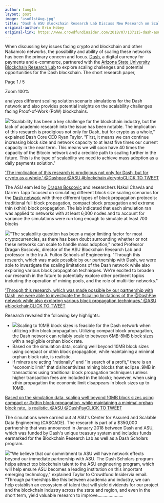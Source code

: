 ```yaml
---
author: tungfa
layout: post
image: "asu01stAug.jpg"
title: "Dash & ASU Blockchain Research Lab Discuss New Research on Scaling Solutions"
original-author: Erin Hobey
original-link: https://www.crowdfundinsider.com/2018/07/137115-dash-asu-blockchain-research-lab-post-new-research-on-scaling-solutions/
---
```




When discussing key issues facing crypto and blockchain and other Nakamoto networks, the possibility and ability of scaling these networks has been the primary concern and focus. [Dash](https://www.dash.org/), a digital currency for payments and e-commerce, partnered with the [Arizona State University Blockchain Research Lab](https://blockchain.asu.edu/) to explore scaling challenges and potential opportunities for the Dash blockchain. The short research paper,

[](https://www.crowdfundinsider.com/2018/07/137115-dash-asu-blockchain-research-lab-post-new-research-on-scaling-solutions/#)

[](https://www.crowdfundinsider.com/2018/07/137115-dash-asu-blockchain-research-lab-post-new-research-on-scaling-solutions/#)

[](https://www.crowdfundinsider.com/2018/07/137115-dash-asu-blockchain-research-lab-post-new-research-on-scaling-solutions/#)

[](https://www.crowdfundinsider.com/2018/07/137115-dash-asu-blockchain-research-lab-post-new-research-on-scaling-solutions/#)

[](https://www.crowdfundinsider.com/2018/07/137115-dash-asu-blockchain-research-lab-post-new-research-on-scaling-solutions/#)

Page 1 / 5

Zoom 100%

analyzes different scaling solution scenario simulations for the Dash network and also provides potential insights on the scalability challenges facing Proof-of-Work (PoW) blockchains.

[![](https://cdn.crowdfundinsider.com/wp-content/uploads/2018/03/ryan-taylor-dash-300x195.png)](https://www.crowdfundinsider.com/2018/03/130128-payza-integrates-dash-second-accepted-cryptocurrency-celebrates-launch-promotion/ryan-taylor-dash/)"Scalability has been a key challenge for the blockchain industry, but the lack of academic research into the issue has been notable. The implication of this research is prodigious not only for Dash, but for crypto as a whole," explained Dash Core CEO Ryan Taylor.  "First, it means we can continue increasing block size and network capacity to at least five times our current capacity in the near term. This means we will soon have 40 times the capacity of the Bitcoin network and a credible path to scaling further in the future. This is the type of scalability we need to achieve mass adoption as a daily payments solution."

['The implication of this research is prodigious not only for Dash, but for crypto as a whole.' @Dashpay @ASU #blockchain #cryptoCLICK TO TWEET](https://twitter.com/share?text=%27The+implication+of+this+research+is+prodigious+not+only+for+Dash%2C+but+for+crypto+as+a+whole.%27+%40Dashpay+%40ASU+%23blockchain+%23crypto&url=https://www.crowdfundinsider.com/2018/07/137115-dash-asu-blockchain-research-lab-post-new-research-on-scaling-solutions/)

The ASU eam led by [Dragan Boscovic](https://www.linkedin.com/in/draganboscovic/) and researchers Nakul Chawla and Darren Tapp focused on simulating different block size scaling scenarios for the [Dash network](https://www.crowdfundinsider.com/?s=dash) with three different types of block propagation protocols: traditional full block propagation, compact block propagation and extreme thin (xthin) block propagation. The lab indicated that each simulation ran was applied to networks with at least 6,000 nodes and to account for variance the simulations were run long enough to simulate at least 700 blocks

[![](https://cdn.crowdfundinsider.com/wp-content/uploads/2018/07/Dragan-Boscovic-.jpeg)](https://www.crowdfundinsider.com/2018/07/137115-dash-asu-blockchain-research-lab-post-new-research-on-scaling-solutions/dragan-boscovic/)"The scalability question has been a major limiting factor for most cryptocurrencies, as there has been doubt surrounding whether or not these networks can scale to handle mass adoption," noted Professor Dragan Boscovic, director of the ASU Blockchain Research Lab and professor in the Ira A. Fulton Schools of Engineering. "Through this research, which was made possible by our partnership with Dash, we were able to investigate the scaling limitations of the Dash network while also exploring various block propagation techniques. We're excited to broaden our research in the future to potentially explore other pertinent topics including the operation of mining pools, and the role of multi-tier networks."

['Through this research, which was made possible by our partnership with Dash, we were able to investigate the #scaling limitations of the @DashPay network while also exploring various block propagation techniques.' @ASU #blockchainCLICK TO TWEET](https://twitter.com/share?text=%27Through+this+research%2C+which+was+made+possible+by+our+partnership+with+Dash%2C+we+were+able+to+investigate+the+%23scaling+limitations+of+the+%40DashPay+network+while+also+exploring+various+block+propagation+techniques.%27+%40ASU+%23blockchain&url=https://www.crowdfundinsider.com/2018/07/137115-dash-asu-blockchain-research-lab-post-new-research-on-scaling-solutions/)

Research revealed the following key highlights:

-   [![](https://cdn.crowdfundinsider.com/wp-content/uploads/2018/07/asu-blockchain-300x207.png)](https://cdn.crowdfundinsider.com/wp-content/uploads/2018/07/asu-blockchain.png)Scaling to 10MB block sizes is feasible for the Dash network when utilizing xthin block propagation. Utilizing compact block propagation, the Dash network can reliably scale to between 6MB-8MB block sizes with a negligible orphan block rate.
-   Based on the simulation data, scaling well beyond 10MB block sizes using compact or xthin block propagation, while maintaining a minimal orphan block rate, is realistic.
-   If miners are acting "rationally" and "in search of a profit," there is an "economic limit" that disincentivizes mining blocks that eclipse .9MB in transactions using traditional block propagation techniques (unless higher transaction fees are included in the block); however, when using xthin propagation the economic limit disappears in block sizes up to 10MB.

[Based on the simulation data, scaling well beyond 10MB block sizes using compact or #xthin block propagation, while maintaining a minimal orphan block rate, is realistic. @ASU @DashPayCLICK TO TWEET](https://twitter.com/share?text=Based+on+the+simulation+data%2C+scaling+well+beyond+10MB+block+sizes+using+compact+or+%23xthin+block+propagation%2C+while+maintaining+a+minimal+orphan+block+rate%2C+is+realistic.+%40ASU+%40DashPay&url=https://www.crowdfundinsider.com/2018/07/137115-dash-asu-blockchain-research-lab-post-new-research-on-scaling-solutions/)

The simulations were carried out at ASU's Center for Assured and Scalable Data Engineering (CASCADE). The research is part of a $350,000 partnership that was announced in January 2018 between Dash and ASU, which was funded by Dash's unique treasury system and includes funds earmarked for the Blockchain Research Lab as well as a Dash Scholars program.

[![](https://cdn.crowdfundinsider.com/wp-content/uploads/2017/08/Dash-225x300.png)](https://cdn.crowdfundinsider.com/wp-content/uploads/2017/08/Dash.png)"We believe that our commitment to ASU will have network effects beyond our immediate partnership with ASU. The Dash Scholars program helps attract top blockchain talent to the ASU engineering program, which will help ensure ASU becomes a leading institution on this important emerging technology," explained Taylor to Crowdfund Insidervia email. "Through partnerships like this between academia and industry, we can help establish an ecosystem of talent that will yield dividends for our project and the blockchain industry across the state and region, and even in the short term, yield valuable research to improve.....................
